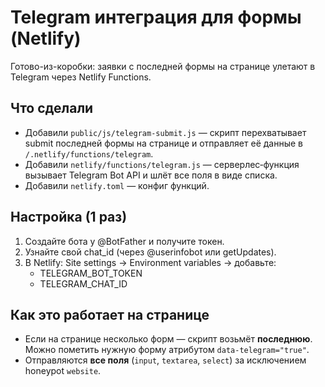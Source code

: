 # Telegram интеграция для формы (Netlify)

Готово-из-коробки: заявки с последней формы на странице улетают в Telegram через Netlify Functions.

## Что сделали
- Добавили `public/js/telegram-submit.js` — скрипт перехватывает submit последней формы на странице и отправляет её данные в `/.netlify/functions/telegram`.
- Добавили `netlify/functions/telegram.js` — серверлес‑функция вызывает Telegram Bot API и шлёт все поля в виде списка.
- Добавили `netlify.toml` — конфиг функций.

## Настройка (1 раз)
1) Создайте бота у @BotFather и получите токен.
2) Узнайте свой chat_id (через @userinfobot или getUpdates).
3) В Netlify: Site settings → Environment variables → добавьте:
   - TELEGRAM_BOT_TOKEN
   - TELEGRAM_CHAT_ID

## Как это работает на странице
- Если на странице несколько форм — скрипт возьмёт **последнюю**. Можно пометить нужную форму атрибутом `data-telegram="true"`.
- Отправляются **все поля** (`input`, `textarea`, `select`) за исключением honeypot `website`.
